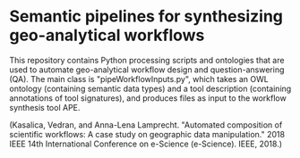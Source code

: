 # Semantic pipelines for synthesizing geo-analytical workflows
This repository contains Python processing scripts and ontologies that are used to automate geo-analytical workflow design and question-answering (QA). The main class is "pipeWorkflowInputs.py", which takes an OWL ontology (containing semantic data types) and a tool description (containing annotations of tool signatures), and produces files as input to the workflow synthesis tool APE. 

(Kasalica, Vedran, and Anna-Lena Lamprecht. "Automated composition of scientific workflows: A case study on geographic data manipulation." 2018 IEEE 14th International Conference on e-Science (e-Science). IEEE, 2018.) 
